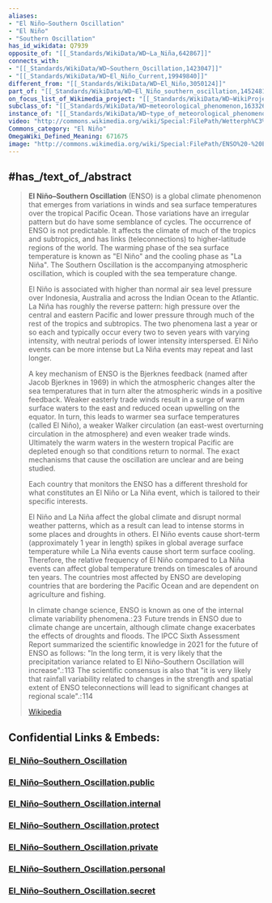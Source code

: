 ```yaml
---
aliases:
- "El Niño–Southern Oscillation"
- "El Niño"
- "Southern Oscillation"
has_id_wikidata: Q7939
opposite_of: "[[_Standards/WikiData/WD~La_Niña,642867]]"
connects_with:
- "[[_Standards/WikiData/WD~Southern_Oscillation,1423047]]"
- "[[_Standards/WikiData/WD~El_Niño_Current,19949840]]"
different_from: "[[_Standards/WikiData/WD~El_Niño,3050124]]"
part_of: "[[_Standards/WikiData/WD~El_Niño_southern_oscillation,14524818]]"
on_focus_list_of_Wikimedia_project: "[[_Standards/WikiData/WD~WikiProject_Climate_change,15305047]]"
subclass_of: "[[_Standards/WikiData/WD~meteorological_phenomenon,16332653]]"
instance_of: "[[_Standards/WikiData/WD~type_of_meteorological_phenomenon,118733587]]"
video: "http://commons.wikimedia.org/wiki/Special:FilePath/Wetterph%C3%A4nomen%20El%20Ni%C3%B1o%20-%20kurzerkl%C3%A4rt.webm"
Commons_category: "El Niño"
OmegaWiki_Defined_Meaning: 671675
image: "http://commons.wikimedia.org/wiki/Special:FilePath/ENSO%20-%20El%20Ni%C3%B1o.svg"
---
```


## #has_/text_of_/abstract 

> **El Niño–Southern Oscillation** (ENSO) is a global climate phenomenon that emerges from variations in winds and sea surface temperatures over the tropical Pacific Ocean. Those variations have an irregular pattern but do have some semblance of cycles. The occurrence of ENSO is not predictable. It affects the climate of much of the tropics and subtropics, and has links (teleconnections) to higher-latitude regions of the world. The warming phase of the sea surface temperature is known as "El Niño" and the cooling phase as "La Niña". The Southern Oscillation is the accompanying atmospheric oscillation, which is coupled with the sea temperature change. 
>
> El Niño is associated with higher than normal air sea level pressure over Indonesia, Australia and across the Indian Ocean to the Atlantic. La Niña has roughly the reverse pattern: high pressure over the central and eastern Pacific and lower pressure through much of the rest of the tropics and subtropics. The two phenomena last a year or so each and typically occur every two to seven years with varying intensity, with neutral periods of lower intensity interspersed. El Niño events can be more intense but La Niña events may repeat and last longer. 
>
> A key mechanism of ENSO is the Bjerknes feedback (named after Jacob Bjerknes in 1969) in which the atmospheric changes alter the sea temperatures that in turn alter the atmospheric winds in a positive feedback. Weaker easterly trade winds result in a surge of warm surface waters to the east and reduced ocean upwelling on the equator. In turn, this leads to warmer sea surface temperatures (called El Niño), a weaker Walker circulation (an east-west overturning circulation in the atmosphere) and even weaker trade winds. Ultimately the warm waters in the western tropical Pacific are depleted enough so that conditions return to normal. The exact mechanisms that cause the oscillation are unclear and are being studied. 
>
> Each country that monitors the ENSO has a different threshold for what constitutes an El Niño or La Niña event, which is tailored to their specific interests.
>
> El Niño and La Niña affect the global climate and disrupt normal weather patterns, which as a result can lead to intense storms in some places and droughts in others. El Niño events cause short-term (approximately 1 year in length) spikes in global average surface temperature while La Niña events cause short term surface cooling. Therefore, the relative frequency of El Niño compared to La Niña events can affect global temperature trends on timescales of around ten years. The countries most affected by ENSO are developing countries that are bordering the Pacific Ocean and are dependent on agriculture and fishing. 
>
> In climate change science, ENSO is known as one of the internal climate variability phenomena.: 23  Future trends in ENSO due to climate change are uncertain, although climate change exacerbates the effects of droughts and floods. The IPCC Sixth Assessment Report summarized the scientific knowledge in 2021 for the future of ENSO as follows: "In the long term, it is very likely that the precipitation variance related to El Niño–Southern Oscillation will increase".: 113  The scientific consensus is also that "it is very likely that rainfall variability related to changes in the strength and spatial extent of ENSO teleconnections will lead to significant changes at regional scale".: 114
>
> [Wikipedia](https://en.wikipedia.org/wiki/El%20Ni%C3%B1o%E2%80%93Southern%20Oscillation)




## Confidential Links & Embeds: 

### [El_Niño–Southern_Oscillation](/_Standards/Earth/Atmosphere/Climate/El_Niño–Southern_Oscillation.md) 

### [El_Niño–Southern_Oscillation.public](/_public/Earth/Atmosphere/Climate/El_Niño–Southern_Oscillation.public.md) 

### [El_Niño–Southern_Oscillation.internal](/_internal/Earth/Atmosphere/Climate/El_Niño–Southern_Oscillation.internal.md) 

### [El_Niño–Southern_Oscillation.protect](/_protect/Earth/Atmosphere/Climate/El_Niño–Southern_Oscillation.protect.md) 

### [El_Niño–Southern_Oscillation.private](/_private/Earth/Atmosphere/Climate/El_Niño–Southern_Oscillation.private.md) 

### [El_Niño–Southern_Oscillation.personal](/_personal/Earth/Atmosphere/Climate/El_Niño–Southern_Oscillation.personal.md) 

### [El_Niño–Southern_Oscillation.secret](/_secret/Earth/Atmosphere/Climate/El_Niño–Southern_Oscillation.secret.md)

